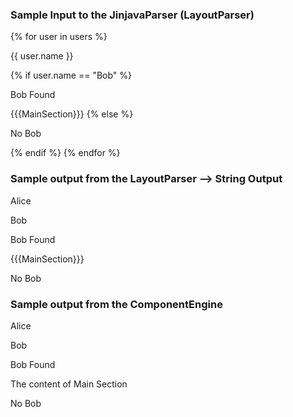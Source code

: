 ### Sample Input to the JinjavaParser (LayoutParser)
<div>
  {% for user in users %}
    <p>{{ user.name }}</p>
    {% if user.name == "Bob" %}
      <p>Bob Found</p>
      {{{MainSection}}}
    {% else %}
      <p>No Bob</p>
    {% endif %}
  {% endfor %}
</div>


### Sample output from the LayoutParser --> String Output
<div>
    <p>Alice</p>
    <p>Bob</p>
      <p>Bob Found</p>
        {{{MainSection}}}
      <p>No Bob</p>
</div>

### Sample output from the ComponentEngine
<div>
    <p>Alice</p>
    <p>Bob</p>
      <p>Bob Found</p>
        <div>The content of Main Section</div>
      <p>No Bob</p>
</div>
